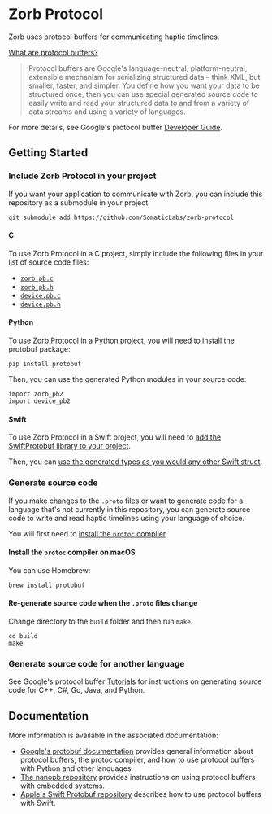 # Zorb Protocol

Zorb uses protocol buffers for communicating haptic timelines.

[What are protocol buffers?](https://developers.google.com/protocol-buffers/)
> Protocol buffers are Google's language-neutral, platform-neutral, extensible mechanism for serializing structured data – think XML, but smaller, faster, and simpler. You define how you want your data to be structured once, then you can use special generated source code to easily write and read your structured data to and from a variety of data streams and using a variety of languages.

For more details, see Google's protocol buffer [Developer Guide](https://developers.google.com/protocol-buffers/docs/overview).

## Getting Started

### Include Zorb Protocol in your project

If you want your application to communicate with Zorb, you can include this repository as a submodule in your project.

```
git submodule add https://github.com/SomaticLabs/zorb-protocol
```

#### C
To use Zorb Protocol in a C project, simply include the following files in your list of source code files:
- [`zorb.pb.c`](build/zorb.pb.c)
- [`zorb.pb.h`](build/zorb.pb.h)
- [`device.pb.c`](build/device.pb.c)
- [`device.pb.h`](build/device.pb.h)

#### Python
To use Zorb Protocol in a Python project, you will need to install the protobuf package:
```
pip install protobuf
```

Then, you can use the generated Python modules in your source code:
```
import zorb_pb2
import device_pb2
```

#### Swift
To use Zorb Protocol in a Swift project, you will need to [add the SwiftProtobuf library to your project](https://github.com/apple/swift-protobuf#adding-the-swiftprotobuf-library-to-your-project).

Then, you can [use the generated types as you would any other Swift struct](https://github.com/apple/swift-protobuf#quick-start).

### Generate source code

If you make changes to the `.proto` files or want to generate code for a language that's not currently in this repository, you can generate source code to write and read haptic timelines using your language of choice.

You will first need to [install the `protoc` compiler](https://github.com/protocolbuffers/protobuf#protocol-compiler-installation).

#### Install the `protoc` compiler on macOS

You can use Homebrew:

```
brew install protobuf
```

#### Re-generate source code when the `.proto` files change

Change directory to the `build` folder and then run `make`.

```
cd build
make
```

### Generate source code for another language

See Google's protocol buffer [Tutorials](https://developers.google.com/protocol-buffers/docs/tutorials) for instructions on generating source code for C++, C#, Go, Java, and Python.

## Documentation

More information is available in the associated documentation:
- [Google's protobuf documentation](https://developers.google.com/protocol-buffers/) provides general information about protocol buffers, the protoc compiler, and how to use protocol buffers with Python and other languages.
- [The nanopb repository](https://github.com/nanopb/nanopb) provides instructions on using protocol buffers with embedded systems.
- [Apple's Swift Protobuf repository](https://github.com/apple/swift-protobuf) describes how to use protocol buffers with Swift.